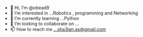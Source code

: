 - 👋 Hi, I’m @obead9
- 👀 I’m interested in ...Robotics , programming and Networking 
- 🌱 I’m currently learning ...Python 
- 💞️ I’m looking to collaborate on ... 
- 📫 How to reach me ...sha3lan.as@gmail.com

<!---
obead9/obead9 is a ✨ special ✨ repository because its `README.md` (this file) appears on your GitHub profile.
You can click the Preview link to take a look at your changes.
--->
